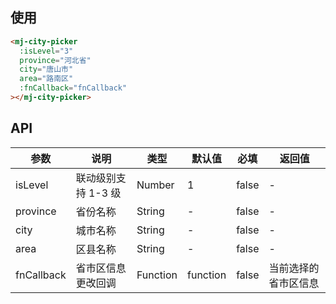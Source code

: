 <!--
 * @Description: 省市县联动组件文档
 * @Author: panrui
 * @Date: 2021-06-03 16:04:39
 * @LastEditTime: 2021-06-11 17:14:31
 * @LastEditors: panrui
 * 不忘初心,不负梦想
-->

## 使用

```html
<mj-city-picker
  :isLevel="3"
  province="河北省"
  city="唐山市"
  area="路南区"
  :fnCallback="fnCallback"
></mj-city-picker>
```

## API

| 参数       | 说明                | 类型     | 默认值   | 必填  | 返回值               |
| ---------- | ------------------- | -------- | -------- | ----- | -------------------- |
| isLevel    | 联动级别支持 1-3 级 | Number   | 1        | false | -                    |
| province   | 省份名称            | String   | -        | false | -                    |
| city       | 城市名称            | String   | -        | false | -                    |
| area       | 区县名称            | String   | -        | false | -                    |
| fnCallback | 省市区信息更改回调  | Function | function | false | 当前选择的省市区信息 |
